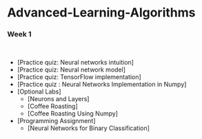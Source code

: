 # Advanced-Learning-Algorithms
### Week 1

<br/>

- [Practice quiz: Neural networks intuition]
- [Practice quiz: Neural network model]
- [Practice quiz: TensorFlow implementation]
- [Practice quiz : Neural Networks Implementation in Numpy]
- [Optional Labs]
  - [Neurons and Layers]
  - [Coffee Roasting]
  - [Coffee Roasting Using Numpy]
- [Programming Assignment]
  - [Neural Networks for Binary Classification]
  

